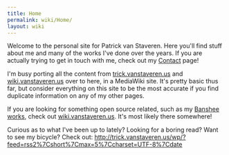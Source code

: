 ```yaml
---
title: Home
permalink: wiki/Home/
layout: wiki
---
```


Welcome to the personal site for Patrick van Staveren. Here you'll find
stuff about me and many of the works I've done over the years. If you
are actually trying to get in touch with me, check out my
[Contact](/wiki/Contact "wikilink") page!

I'm busy porting all the content from
[trick.vanstaveren.us](http://trick.vanstaveren.us) and
[wiki.vanstaveren.us](http://wiki.vanstaveren.us) over to here, in a
MediaWiki site. It's pretty basic thus far, but consider everything on
this site to be the most accurate if you find duplicate information on
any of my other pages.

If you are looking for something open source related, such as my
[Banshee works](http://www.banshee-project.org), check out
[wiki.vanstaveren.us](http://wiki.vanstaveren.us). It's most likely
there somewhere!

Curious as to what I've been up to lately? Looking for a boring read?
Want to see my bicycle? Check out:
<rss><http://trick.vanstaveren.us/wp/?feed=rss2%7Cshort%7Cmax=5%7Ccharset=UTF-8%7Cdate></rss>
